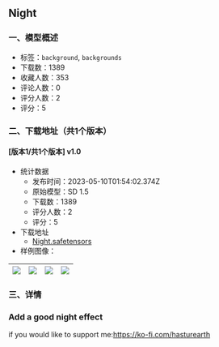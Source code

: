 ## Night
### 一、模型概述

- 标签：`background`, `backgrounds`
- 下载数：1389
- 收藏人数：353
- 评论人数：0
- 评分人数：2
- 评分：5

### 二、下载地址（共1个版本）

#### [版本1/共1个版本] v1.0

- 统计数据
  - 发布时间：2023-05-10T01:54:02.374Z
  - 原始模型：SD 1.5
  - 下载数：1389
  - 评分人数：2
  - 评分：5
- 下载地址
  - [Night.safetensors](https://civitai.com/api/download/models/66758)
- 样例图像：

| <img src="https://image.civitai.com/xG1nkqKTMzGDvpLrqFT7WA/10cd9196-a07b-4a30-9544-4c82aae8edf5/width=450/741397.jpeg" /> | <img src="https://image.civitai.com/xG1nkqKTMzGDvpLrqFT7WA/2526bbe4-506a-4c0c-adc6-a115a41746ff/width=450/741591.jpeg" /> | <img src="https://image.civitai.com/xG1nkqKTMzGDvpLrqFT7WA/030a7138-b405-454b-bcfb-ce27065706b6/width=450/741474.jpeg" /> | <img src="https://image.civitai.com/xG1nkqKTMzGDvpLrqFT7WA/935bef76-2832-42f5-98ed-eb65d1f8fba2/width=450/741444.jpeg" /> |
| ---- | ---- | ---- | ---- |


### 三、详情
<h3><strong>Add a good night effect</strong></h3><p>if you would like to support me:<a target="_blank" rel="ugc" href="https://ko-fi.com/hasturearth">https://ko-fi.com/hasturearth</a></p>
